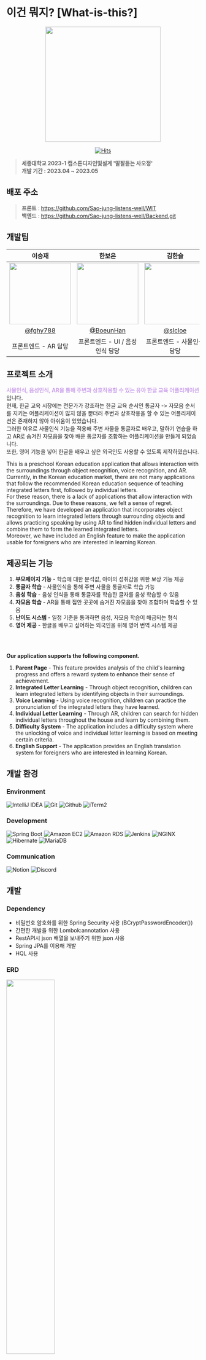 # 이건 뭐지? [What-is-this?]

<div align="center">
<img width="300" src="https://github.com/Sao-jung-listens-well/WIT/blob/main/Assets/Resources/pumpkin_gold.PNG?raw=true">

[![Hits](https://hits.seeyoufarm.com/api/count/incr/badge.svg?url=https%3A%2F%2Fgithub.com%2FSao-jung-listens-well%2FBackend.git&count_bg=%23F8F981&title_bg=%23CBA0EB&icon=&icon_color=%23E7E7E7&title=hits&edge_flat=false)](https://hits.seeyoufarm.com)
</div>

> **세종대학교 2023-1 캡스톤디자인및설계 '말잘듣는 사오정'**
<br>**개발 기간 : 2023.04 ~ 2023.05**

## 배포 주소
> **프론트** : https://github.com/Sao-jung-listens-well/WIT <br>
> **백엔드** : https://github.com/Sao-jung-listens-well/Backend.git <br>

## 개발팀
|                                       이승재                                        |                                       한보은                                        |                                       김한슬                                       |                                       박성하                                       |                                                                               
|:--------------------------------------------------------------------------------:|:--------------------------------------------------------------------------------:|:-------------------------------------------------------------------------------:|:-------------------------------------------------------------------------------:|
| <img width="160px" src="https://avatars.githubusercontent.com/u/81508501?v=4" /> | <img width="160px" src="https://avatars.githubusercontent.com/u/81304917?v=4" /> | <img width="160px" src="https://avatars.githubusercontent.com/u/67732600?v=4"/> | <img width="160px" src="https://avatars.githubusercontent.com/u/67732143?v=4"/> |
|                      [@fghy788](https://github.com/fghy788)                      |                     [@BoeunHan](https://github.com/BoeunHan)                     |                      [@slcloe](https://github.com/slcloe)                       |                      [@moong2](https://github.com/moong2)                       |
|                                  프론트엔드 - AR 담당                                   |                               프론트엔드 - UI / 음성인식 담당                               |                                 프론트엔드 - 사물인식 담당                                 |                                     백엔드 담당                                      |

## 프로젝트 소개
<a style="color:#CBA0EB"><strong>사물인식, 음성인식, AR을 통해 주변과 상호작용할 수 있는 유아 한글 교육 어플리케이션</strong></a>입니다. <br>
현재, 한글 교육 시장에는 전문가가 강조하는 한글 교육 순서인 통글자 -> 자모음 순서를 지키는 어플리케이션이 많지 않을 뿐더러 주변과 상호작용을 할 수 있는 어플리케이션은 존재하지 않아 아쉬움이 있었습니다. <br>
그러한 이유로 사물인식 기능을 적용해 주변 사물을 통글자로 배우고, 말하기 연습을 하고 AR로 숨겨진 자모음을 찾아 배운 통글자를 조합하는 어플리케이션을 만들게 되었습니다. <br>
또한, 영어 기능을 넣어 한글을 배우고 싶은 외국인도 사용할 수 있도록 제작하였습니다.

This is a preschool Korean education application that allows interaction with the surroundings through object recognition, voice recognition, and AR. <br>
Currently, in the Korean education market, there are not many applications that follow the recommended Korean education sequence of teaching integrated letters first, followed by individual letters. <br>
For these reason, there is a lack of applications that allow interaction with the surroundings. Due to these reasons, we felt a sense of regret. Therefore, we have developed an application that incorporates object recognition to learn integrated letters through surrounding objects and allows practicing speaking by using AR to find hidden individual letters and combine them to form the learned integrated letters. <br>
Moreover, we have included an English feature to make the application usable for foreigners who are interested in learning Korean.

## 제공되는 기능
1. **부모페이지 기능** - 학습에 대한 분석값, 아이의 성취감을 위한 보상 기능 제공
2. **통글자 학습** - 사물인식을 통해 주변 사물을 통글자로 학습 가능
3. **음성 학습** - 음성 인식을 통해 통글자를 학습한 글자를 음성 학습할 수 있음
4. **자모음 학습** - AR을 통해 집안 곳곳에 숨겨진 자모음을 찾아 조합하며 학습할 수 있음
5. **난이도 시스템** - 일정 기준을 통과하면 음성, 자모음 학습이 해금되는 형식
6. **영어 제공** - 한글을 배우고 싶어하는 외국인을 위해 영어 번역 시스템 제공
<br>
<br>

**Our application supports the following component.**
1. **Parent Page** - This feature provides analysis of the child's learning progress and offers a reward system to enhance their sense of achievement.
2. **Integrated Letter Learning** - Through object recognition, children can learn integrated letters by identifying objects in their surroundings.
3. **Voice Learning** - Using voice recognition, children can practice the pronunciation of the integrated letters they have learned.
4. **Individual Letter Learning** - Through AR, children can search for hidden individual letters throughout the house and learn by combining them.
5. **Difficulty System** - The application includes a difficulty system where the unlocking of voice and individual letter learning is based on meeting certain criteria.
6. **English Support** - The application provides an English translation system for foreigners who are interested in learning Korean.

## 개발 환경

### Environment
![IntelliJ IDEA](https://img.shields.io/badge/IntelliJ%20IDEA-000000?style=for-the-badge&logo=IntelliJ%20IDEA&logoColor=white)
![Git](https://img.shields.io/badge/Git-F05032?style=for-the-badge&logo=Git&logoColor=white)
![Github](https://img.shields.io/badge/GitHub-181717?style=for-the-badge&logo=GitHub&logoColor=white)
![iTerm2](https://img.shields.io/badge/iTerm2-000000?style=for-the-badge&logo=iTerm2&logoColor=white)

### Development
![Spring Boot](https://img.shields.io/badge/Spring%20Boot-6DB33F?style=for-the-badge&logo=Spring%20Boot&logoColor=white)
![Amazon EC2](https://img.shields.io/badge/Amazon%20EC2-FF9900?style=for-the-badge&logo=Amazon%20EC2&logoColor=white)
![Amazon RDS](https://img.shields.io/badge/Amazon%20RDS-527FFF?style=for-the-badge&logo=Amazon%20RDS&logoColor=white)
![Jenkins](https://img.shields.io/badge/Jenkins-D24939?style=for-the-badge&logo=Jenkins&logoColor=white)
![NGINX](https://img.shields.io/badge/NGINX-009639?style=for-the-badge&logo=NGINX&logoColor=white) <br>
![Hibernate](https://img.shields.io/badge/Hibernate-59666C?style=for-the-badge&logo=Hibernate&logoColor=white)
![MariaDB](https://img.shields.io/badge/MariaDB-003545?style=for-the-badge&logo=MariaDB&logoColor=white)

### Communication
![Notion](https://img.shields.io/badge/Notion-000000?style=for-the-badge&logo=Notion&logoColor=white)
![Discord](https://img.shields.io/badge/Discord-5865F2?style=for-the-badge&logo=Discord&logoColor=white)

## 개발

### Dependency
- 비밀번호 암호화를 위한 Spring Security 사용 (BCryptPasswordEncoder())
- 간편한 개발을 위한 Lombok:annotation 사용
- RestAPI시 json 배열을 보내주기 위한 json 사용
- Spring JPA를 이용해 개발
- HQL 사용

### ERD
<img width="50%" src="https://user-images.githubusercontent.com/67732143/237047836-4ace6ae8-89dc-48db-8635-1912a91f3e6e.png"/>

### 프로젝트 구성
<img width="80%" src="https://user-images.githubusercontent.com/67732143/242218985-a5dbd919-a609-4c47-93dc-b1f8cdf0db08.jpg"/>

#### Member
1. **Entity**
> 생일, 이름, 아이디, 비밀번호 저장
2. **Repository**
> CRUD, 아이디 조회
3. **Service, Controller**
> 회원가입, 로그인, 정보 업데이트, 회원탈퇴, 부모 페이지 로그인
4. **이외**
> LoginVo <br>
NoMemberException <br>
DuplicateMemberException <br>
CannotJoinException <br>
SecurityConfig

<br>
<br>

#### Word
1. **Entity**
> Member가 학습한 단어의 내용, 제공된 레벨, 성공한 레벨, 학습한 날짜
2. **Repository**
> CRUD, Member의 아이디로 조회, 제공된 레벨로 조회, 성공한 레벨로 조회, 학습한 날짜 기준 조회
3. **Service, Controller**
> 단어 학습, Member가 학습한 단어 모두 조회
4. **이외**
> LevelException <br>
NoWordException <br>
DateException

<br>
<br>

#### Analysis
1. **Entity**
> Member가 학습한 단어 개수, Member의 평균 난이도, Member의 Level당 성공률
2. **Repository**
> CRUD
3. **Service, Controller**
> 분석, 날짜 기준 분석, 평균 난이도 조회
4. **이외**
> LevelException <br>
NoAnalysisException <br>
DateException

<br>
<br>

#### Amends
1. **Entity**
> Member의 보상 내용, 목표 학습 단어 개수, 보상 수령까지 남은 학습 수
2. **Repository**
> CRUD
3. **Service, Controller**
> Amends 정보 input, Amends 정보 output, Amends 정보 리셋
4. **이외**
> LevelException <br>
NoAmendsException

### TDD
<img width="60%" src="https://user-images.githubusercontent.com/67732143/242228054-b1d80a02-5959-408b-8239-cf304125e947.jpg">

#### Member
1. **Repository**
> Create, Null Attribute, NotNull Attribute 테스트 <br>
> Read, 아이디 동일성, 비밀번호 동일성, 부모 비밀번호 동일성, 존재하지 않는 Member 조회 테스트 <br>
> Delete 테스트 <br>
> Update 테스트
2. **Service**
> CRUD 테스트 <br>
> 비밀번호 암호화, 부모 비밀번호 암호화 동일성 테스트 <br>
> 중복 아이디 회원가입 테스트 <br>
> 로그인 성공, 로그인 실패 (아이디, 비밀번호 각각), 부모 로그인 성공, 부모 로그인 실패 테스트 <br>
> 연관관계 Entity CRD (amends, analysis) 테스트
3. **Controller**
> 회원가입 성공, 회원가입 실패 테스트 <br>
> 로그인 성공, 로그인 실패 테스트 <br>
> 부모 로그인 성공 (amends, analysis 조회), 부모 로그인 실패 테스트

<br>
<br> 

#### Word
1. **Repository**
> Create, Null Attribute, NotNull Attribute 테스트 <br>
> Read, 존재하지 않는 Word 조회, 빈 Database 조회, Member Idx로 조회, 학습순서대로 조회, 난이도 기준 조회, 날짜 기준 조회, 기준 합성 조회 테스트 <br>
> Update 테스트 <br>
> Delete 테스트
2. **Service**
> CRUD 테스트 <br>
> 난이도 에러 테스트 <br>
> 레벨 조회 에러 테스트 <br>
> 날짜 조회 에러 테스트
3. **Controller**
> 단어 추가 테스트 <br>
> 단어 조회 테스트

<br>
<br>

#### Analysis
1. **Repository**
> Create, NotNull Attribute 테스트 <br>
> Read, 빈 Database 조회 테스트 <br>
> Update 테스트 <br>
> Delete 테스트
2. **Service**
> U 테스트 <br>
> 모든 단어 분석, 기간 분석 테스트 <br>
> 전체 학습 난이도 설정, 기간 학습 난이도 설정 테스트
3. **Controller**
> 전체 분석값, 기간 분석값 조회 테스트 <br>
> 난이도 조회 테스트

<br>
<br>

#### Amends
1. **Repository**
> Create, NotNull Attribute 테스트 <br>
> Read, 빈 Database 조회 테스트 <br>
> Update 테스트 <br>
> Delete 테스트
2. **Service**
> U 테스트 <br>
> Amends 조회 테스트
3. **Controller**
> 보상 조회 테스트 <br>
> 보상 입력 테스트 <br>
> 보상 재설정 테스


## 배포

- 호스팅을 위한 AWS EC2 사용
- 클라우드 데이터베이스 접속을 위한 AWS RDS (Maria DB) 사용
- CI / CD를 위한 Jenkins 사용
- Github 코드를 이용하기 위한 Webhook 사용
- 무중단 배포를 위한 NGINX 사용 (Port : 8082, 8083)

> **프로필**
> 1. **real** - 내장 서버 사용 시 프로필 (application-real.properties)
> 2. **real1** - NGINX 사용 시 프로필 1 (application-real1.properties)
> 3. **real2** - NGINX 사용 시 프로필 2 (application-real2.properties)
> 
> ProfileController에서 프로필 판단 후 resources 연

## 프로젝트 설치 방법
> git clone https://github.com/Sao-jung-listens-well/Backend.git

### 개발 테스트 시
> src/main/resources에 존재하는 application.yml 사용 <br>
> localhost/h2-console 접속 후 데이터베이스 확인

### 배포시 (AWS)
> src/main/resources에 application-real-db.properties 추가 <br>
> ssh 연결 후 지정 디렉토리에 application-real-db.properties 추가
```properties
#application-real-db.properties

spring.jpa.hibernate.ddl-auto=none
spring.jpa.show_sql=true

spring.datasource.hikari.jdbc-url=jdbc:mysql://[호스트]:[포트]/what-is-this
spring.datasource.hikari.username=[유저네임]
spring.datasource.hikari.password=[패스워드]
spring.datasource.hikari.driver-class-name=com.mysql.cj.jdbc.Driver
```
<br>

> ssh 연결 후 지정 디렉토리에 deploy.sh 추가 <br>
> 아래 deploy.sh는 NGINX가 연결되어 있다는 것을 전제로 합니다. <br>
> NGINX를 사용하지 않거나 다른 무중단 배포를 사용한다면 그에 맞게 바꾸셔야 합니다.
```shell
#!/bin/bash

REPOSITORY=[지정 디렉토리]

echo "> current profile"
REPONSE_CODE=$(curl -s -o /dev/null -w "%{http_code}" http://localhost/profile)
echo "> $RESPONSE_CODE"

if [ $RESPONSE_CODE -ge 400 ]
then
	CURRENT_PROFILE=real2
else
	CURRENT_PROFILE=$(curl -s http://localhost/profile)
fi

echo "> $CURRENT_PROFILE"

echo "> find pid activated"
if [ ${CURRENT_PROFILE} == real1 ]
then
        PREV_PORT=8082
else
        PREV_PORT=8083
fi
IDLE_PID=$(lsof -ti tcp:${PREV_PORT})

if [ -z ${IDLE_PID} ]
then
        echo "> There is no activated application"
else
        echo "> kill -15 $IDLE_PID"
fi

if [ ${CURRENT_PROFILE} == real1 ]
then
        IDLE_PROFILE=real2
        IDLE_PORT=8083
else
        IDLE_PROFILE=real1
        IDLE_PORT=8082
fi

echo "> Build file copy"
echo "> cp $REPOSITORY/zip/*.jar $REPOSITORY/"
sudo cp $REPOSITORY/zip/*.jar $REPOSITORY/

echo "> deploy new Application"
JAR_NAME=$(ls -tr $REPOSITORY/*.jar | tail -n 1)

echo "> JAR Name: $JAR_NAME"

echo "> add previlege"
sudo chmod +x $JAR_NAME

echo "> deploy $IDLE_PROFILE"
sudo fuser -k -n tcp $IDLE_PORT

sudo nohup java -jar \
	-Dspring.config.location=[지정 디렉토리]/application-real-db.properties,classpath:/application-$IDLE_PROFILE.properties \
        -Dspring.profiles.active=$IDLE_PROFILE \
        $JAR_NAME >> $REPOSITORY/nohup.out &

echo "> $IDLE_PROFILE Health Check"
echo "> curl -s http://localhost:$IDLE_PORT/profile"
sleep 10

for RETRY_COUNT in {1..10}
do
        RESPONSE=$(curl -s http://localhost:$IDLE_PORT/profile)
        UP_COUNT=$(echo ${RESPONSE} | grep 'real' | wc -l)

        if [ ${UP_COUNT} -ge 1 ]
        then
                echo "> Success Health check"
		break
	else
                echo "> Can't know Health check response or status is not UP"
                echo "> Health check: ${RESPONSE}"
        fi

	if [ $RETRY_COUNT -eq 10 ]
	then
		echo "> Fail to Health check"
		echo "> Not connect to Nginx and stop to deploy"
		exit 1
	fi

	echo "> Fail to connect to Health check. Retry... "
	sleep 10
done

echo "> Try to switch... "
sleep 10

echo "> Convert Port"
echo "set \$service_url http://127.0.0.1:${IDLE_PORT};" | sudo tee /etc/nginx/conf.d/service-url.inc

echo "> Nginx Reload"
sudo service nginx reload
```

## 버그
- 일부 자료형식에서 지정된 형식이 정해져있습니다. 사용하려는 Front 코드에서 이를 정확하게 맞추어야 합니다.
- 정보를 주고 받는 과정에서 고려되지 못한 exception이 있을 수 있습니다.

### 버그 수정 방법
1. 프로젝트를 fork합니다.
2. branch를 생성합니다.(```git checkout -b MedicMagic-BACKEND```)
3. 버그를 수정하고 커밋합니다.(```git commit -m 'Catch some Error'```)
4. branch를 push합니다. (```git push origin MedicMagic-BACKEND```)
5. Pull Request합니다.

## Contact
www.castlehi@gmail.com